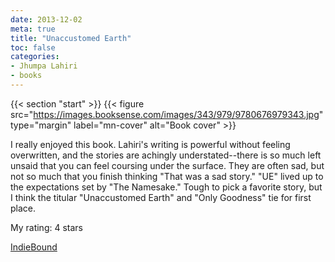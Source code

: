 ```yaml
---
date: 2013-12-02
meta: true
title: "Unaccustomed Earth"
toc: false
categories:
- Jhumpa Lahiri
- books
---
```


{{< section "start" >}}
{{< figure src="https://images.booksense.com/images/343/979/9780676979343.jpg" type="margin" label="mn-cover" alt="Book cover" >}}

I really enjoyed this book. Lahiri's writing is powerful without feeling overwritten, and the stories are achingly understated--there is so much left unsaid that you can feel coursing under the surface. They are often sad, but not so much that you finish thinking "That was a sad story." "UE" lived up to the expectations set by "The Namesake." Tough to pick a favorite story, but I think the titular "Unaccustomed Earth" and "Only Goodness" tie for first place.

My rating: 4 stars  

[IndieBound](https://www.indiebound.org/book/9780676979343)
